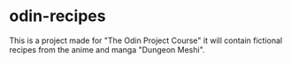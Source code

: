 # odin-recipes

This is a project made for "The Odin Project Course" it will contain fictional recipes from the anime and manga "Dungeon Meshi".